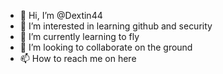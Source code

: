 - 👋 Hi, I’m @Dextin44
- 👀 I’m interested in learning github and security
- 🌱 I’m currently learning to fly
- 💞️ I’m looking to collaborate on the ground
- 📫 How to reach me on here

<!---
Dextin44/Dextin44 is a ✨ special ✨ repository because its `README.md` (this file) appears on your GitHub profile.
You can click the Preview link to take a look at your changes.
--->
